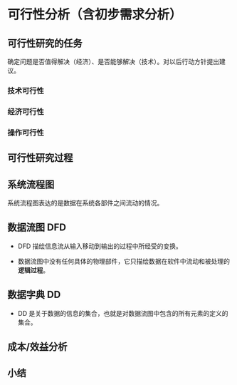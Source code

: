 # 可行性分析（含初步需求分析）

## 可行性研究的任务

确定问题是否值得解决（经济）、是否能够解决（技术）。对以后行动方针提出建议。

### 技术可行性

### 经济可行性

### 操作可行性

## 可行性研究过程

## 系统流程图

系统流程图表达的是数据在系统各部件之间流动的情况。

## 数据流图 DFD

* DFD 描绘信息流从输入移动到输出的过程中所经受的变换。

* 数据流图中没有任何具体的物理部件，它只描绘数据在软件中流动和被处理的**逻辑过程**。

## 数据字典 DD

* DD 是关于数据的信息的集合，也就是对数据流图中包含的所有元素的定义的集合。

## 成本/效益分析

## 小结